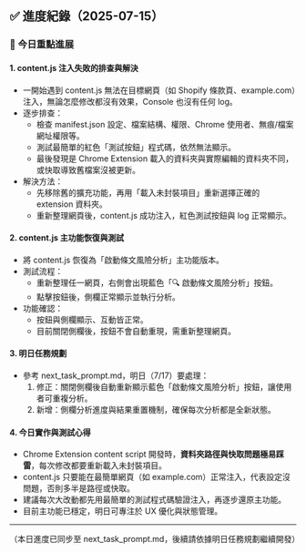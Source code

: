 ## ✅ 進度紀錄（2025-07-15）

### 📌 今日重點進展

#### 1. content.js 注入失敗的排查與解決
- 一開始遇到 content.js 無法在目標網頁（如 Shopify 條款頁、example.com）注入，無論怎麼修改都沒有效果，Console 也沒有任何 log。
- 逐步排查：
  - 檢查 manifest.json 設定、檔案結構、權限、Chrome 使用者、無痕/檔案網址權限等。
  - 測試最簡單的紅色「測試按鈕」程式碼，依然無法顯示。
  - 最後發現是 Chrome Extension 載入的資料夾與實際編輯的資料夾不同，或快取導致舊檔案沒被更新。
- 解決方法：
  - 先移除舊的擴充功能，再用「載入未封裝項目」重新選擇正確的 extension 資料夾。
  - 重新整理網頁後，content.js 成功注入，紅色測試按鈕與 log 正常顯示。

#### 2. content.js 主功能恢復與測試
- 將 content.js 恢復為「啟動條文風險分析」主功能版本。
- 測試流程：
  - 重新整理任一網頁，右側會出現藍色「🔍 啟動條文風險分析」按鈕。
  - 點擊按鈕後，側欄正常顯示並執行分析。
- 功能確認：
  - 按鈕與側欄顯示、互動皆正常。
  - 目前關閉側欄後，按鈕不會自動重現，需重新整理網頁。

#### 3. 明日任務規劃
- 參考 next_task_prompt.md，明日（7/17）要處理：
  1. 修正：關閉側欄後自動重新顯示藍色「啟動條文風險分析」按鈕，讓使用者可重複分析。
  2. 新增：側欄分析進度與結果重置機制，確保每次分析都是全新狀態。

#### 4. 今日實作與測試心得
- Chrome Extension content script 開發時，**資料夾路徑與快取問題極易踩雷**，每次修改都要重新載入未封裝項目。
- content.js 只要能在最簡單網頁（如 example.com）正常注入，代表設定沒問題，否則多半是路徑或快取。
- 建議每次大改動都先用最簡單的測試程式碼驗證注入，再逐步還原主功能。
- 目前主功能已穩定，明日可專注於 UX 優化與狀態管理。

---

（本日進度已同步至 next_task_prompt.md，後續請依據明日任務規劃繼續開發）
